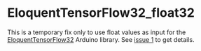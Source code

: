 # EloquentTensorFlow32_float32

This is a temporary fix only to use float values as input for the [EloquentTensorFlow32](https://github.com/eloquentarduino/EloquentTensorFlow32) Arduino library. See [issue 1](https://github.com/eloquentarduino/EloquentTensorFlow32/issues/1#issuecomment-1912455927) to get details.

